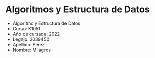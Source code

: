 #  Algoritmos y Estructura de  Datos
- Algoritmo y Estructura de Datos
- Curso: K1051
- Año de cursada: 2022
- Legajo: 2039450
- Apellido: Perez
- Nombre: Milagros 
